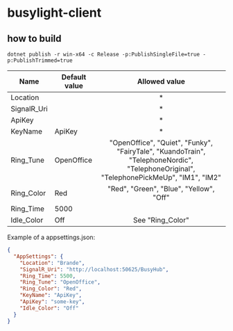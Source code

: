 ﻿# busylight-client

## how to build
``dotnet publish -r win-x64 -c Release -p:PublishSingleFile=true -p:PublishTrimmed=true``




| Name        | Default value |                                                             Allowed value                                                             |
| ----------- | ------------- | :-----------------------------------------------------------------------------------------------------------------------------------: |
| Location    |               |                                                                   *                                                                   |
| SignalR_Uri |               |                                                                   *                                                                   |
| ApiKey      |               |                                                                   *                                                                   |
| KeyName     | ApiKey        |                                                                   *                                                                   |
| Ring_Tune   | OpenOffice    | "OpenOffice", "Quiet", "Funky", "FairyTale", "KuandoTrain", "TelephoneNordic", "TelephoneOriginal", "TelephonePickMeUp", "IM1", "IM2" |
| Ring_Color  | Red           |                                                "Red", "Green", "Blue", "Yellow", "Off"                                                |
| Ring_Time   | 5000          |                                                                                                                                       |
| Idle_Color  | Off           |                                                           See "Ring_Color"                                                            |


Example of a appsettings.json:
```json
{
  "AppSettings": {
    "Location": "Brande",
    "SignalR_Uri": "http://localhost:50625/BusyHub",
    "Ring_Time": 5500,
    "Ring_Tune": "OpenOffice",
    "Ring_Color": "Red",
    "KeyName": "ApiKey",
    "ApiKey": "some-key",
    "Idle_Color": "Off"
  }
}
```
